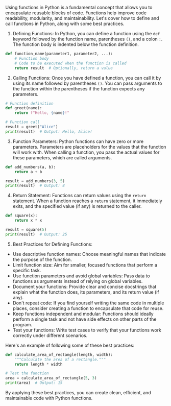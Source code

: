 Using functions in Python is a fundamental concept that allows you to encapsulate reusable blocks of code. Functions help improve code readability, modularity, and maintainability. Let's cover how to define and call functions in Python, along with some best practices.

1. Defining Functions:
In Python, you can define a function using the `def` keyword followed by the function name, parentheses `()`, and a colon `:`. The function body is indented below the function definition.

```python
def function_name(parameter1, parameter2, ...):
    # Function body
    # Code to be executed when the function is called
    return result  # Optionally, return a value
```

2. Calling Functions:
Once you have defined a function, you can call it by using its name followed by parentheses `()`. You can pass arguments to the function within the parentheses if the function expects any parameters.

```python
# Function definition
def greet(name):
    return f"Hello, {name}!"

# Function call
result = greet("Alice")
print(result)  # Output: Hello, Alice!
```

3. Function Parameters:
Python functions can have zero or more parameters. Parameters are placeholders for the values that the function will work with. When calling a function, you pass the actual values for these parameters, which are called arguments.

```python
def add_numbers(a, b):
    return a + b

result = add_numbers(3, 5)
print(result)  # Output: 8
```

4. Return Statement:
Functions can return values using the `return` statement. When a function reaches a `return` statement, it immediately exits, and the specified value (if any) is returned to the caller.

```python
def square(x):
    return x * x

result = square(5)
print(result)  # Output: 25
```

5. Best Practices for Defining Functions:

- Use descriptive function names: Choose meaningful names that indicate the purpose of the function.
- Limit function size: Aim for smaller, focused functions that perform a specific task.
- Use function parameters and avoid global variables: Pass data to functions as arguments instead of relying on global variables.
- Document your functions: Provide clear and concise docstrings that explain what the function does, its parameters, and its return value (if any).
- Don't repeat code: If you find yourself writing the same code in multiple places, consider creating a function to encapsulate that code for reuse.
- Keep functions independent and modular: Functions should ideally perform a single task and not have side effects on other parts of the program.
- Test your functions: Write test cases to verify that your functions work correctly under different scenarios.

Here's an example of following some of these best practices:

```python
def calculate_area_of_rectangle(length, width):
    """Calculate the area of a rectangle."""
    return length * width

# Test the function
area = calculate_area_of_rectangle(5, 3)
print(area)  # Output: 15
```

By applying these best practices, you can create clean, efficient, and maintainable code with Python functions.